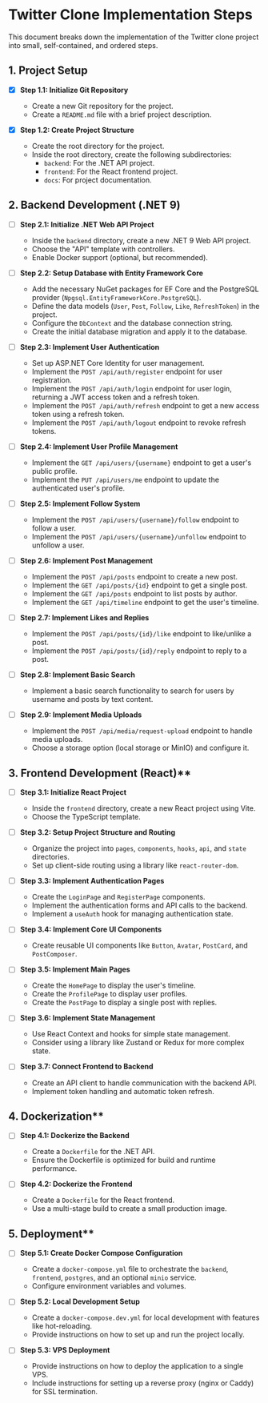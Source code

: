 # Twitter Clone Implementation Steps

This document breaks down the implementation of the Twitter clone project into small, self-contained, and ordered steps.

## 1. Project Setup

-   [x] **Step 1.1: Initialize Git Repository**
    -   Create a new Git repository for the project.
    -   Create a `README.md` file with a brief project description.

-   [x] **Step 1.2: Create Project Structure**
    -   Create the root directory for the project.
    -   Inside the root directory, create the following subdirectories:
        -   `backend`: For the .NET API project.
        -   `frontend`: For the React frontend project.
        -   `docs`: For project documentation.

## 2. Backend Development (.NET 9)

-   [ ] **Step 2.1: Initialize .NET Web API Project**
    -   Inside the `backend` directory, create a new .NET 9 Web API project.
    -   Choose the "API" template with controllers.
    -   Enable Docker support (optional, but recommended).

-   [ ] **Step 2.2: Setup Database with Entity Framework Core**
    -   Add the necessary NuGet packages for EF Core and the PostgreSQL provider (`Npgsql.EntityFrameworkCore.PostgreSQL`).
    -   Define the data models (`User`, `Post`, `Follow`, `Like`, `RefreshToken`) in the project.
    -   Configure the `DbContext` and the database connection string.
    -   Create the initial database migration and apply it to the database.

-   [ ] **Step 2.3: Implement User Authentication**
    -   Set up ASP.NET Core Identity for user management.
    -   Implement the `POST /api/auth/register` endpoint for user registration.
    -   Implement the `POST /api/auth/login` endpoint for user login, returning a JWT access token and a refresh token.
    -   Implement the `POST /api/auth/refresh` endpoint to get a new access token using a refresh token.
    -   Implement the `POST /api/auth/logout` endpoint to revoke refresh tokens.

-   [ ] **Step 2.4: Implement User Profile Management**
    -   Implement the `GET /api/users/{username}` endpoint to get a user's public profile.
    -   Implement the `PUT /api/users/me` endpoint to update the authenticated user's profile.

-   [ ] **Step 2.5: Implement Follow System**
    -   Implement the `POST /api/users/{username}/follow` endpoint to follow a user.
    -   Implement the `POST /api/users/{username}/unfollow` endpoint to unfollow a user.

-   [ ] **Step 2.6: Implement Post Management**
    -   Implement the `POST /api/posts` endpoint to create a new post.
    -   Implement the `GET /api/posts/{id}` endpoint to get a single post.
    -   Implement the `GET /api/posts` endpoint to list posts by author.
    -   Implement the `GET /api/timeline` endpoint to get the user's timeline.

-   [ ] **Step 2.7: Implement Likes and Replies**
    -   Implement the `POST /api/posts/{id}/like` endpoint to like/unlike a post.
    -   Implement the `POST /api/posts/{id}/reply` endpoint to reply to a post.

-   [ ] **Step 2.8: Implement Basic Search**
    -   Implement a basic search functionality to search for users by username and posts by text content.

-   [ ] **Step 2.9: Implement Media Uploads**
    -   Implement the `POST /api/media/request-upload` endpoint to handle media uploads.
    -   Choose a storage option (local storage or MinIO) and configure it.

## 3. Frontend Development (React)**

-   [ ] **Step 3.1: Initialize React Project**
    -   Inside the `frontend` directory, create a new React project using Vite.
    -   Choose the TypeScript template.

-   [ ] **Step 3.2: Setup Project Structure and Routing**
    -   Organize the project into `pages`, `components`, `hooks`, `api`, and `state` directories.
    -   Set up client-side routing using a library like `react-router-dom`.

-   [ ] **Step 3.3: Implement Authentication Pages**
    -   Create the `LoginPage` and `RegisterPage` components.
    -   Implement the authentication forms and API calls to the backend.
    -   Implement a `useAuth` hook for managing authentication state.

-   [ ] **Step 3.4: Implement Core UI Components**
    -   Create reusable UI components like `Button`, `Avatar`, `PostCard`, and `PostComposer`.

-   [ ] **Step 3.5: Implement Main Pages**
    -   Create the `HomePage` to display the user's timeline.
    -   Create the `ProfilePage` to display user profiles.
    -   Create the `PostPage` to display a single post with replies.

-   [ ] **Step 3.6: Implement State Management**
    -   Use React Context and hooks for simple state management.
    -   Consider using a library like Zustand or Redux for more complex state.

-   [ ] **Step 3.7: Connect Frontend to Backend**
    -   Create an API client to handle communication with the backend API.
    -   Implement token handling and automatic token refresh.

## 4. Dockerization**

-   [ ] **Step 4.1: Dockerize the Backend**
    -   Create a `Dockerfile` for the .NET API.
    -   Ensure the Dockerfile is optimized for build and runtime performance.

-   [ ] **Step 4.2: Dockerize the Frontend**
    -   Create a `Dockerfile` for the React frontend.
    -   Use a multi-stage build to create a small production image.

## 5. Deployment**

-   [ ] **Step 5.1: Create Docker Compose Configuration**
    -   Create a `docker-compose.yml` file to orchestrate the `backend`, `frontend`, `postgres`, and an optional `minio` service.
    -   Configure environment variables and volumes.

-   [ ] **Step 5.2: Local Development Setup**
    -   Create a `docker-compose.dev.yml` for local development with features like hot-reloading.
    -   Provide instructions on how to set up and run the project locally.

-   [ ] **Step 5.3: VPS Deployment**
    -   Provide instructions on how to deploy the application to a single VPS.
    -   Include instructions for setting up a reverse proxy (nginx or Caddy) for SSL termination.
